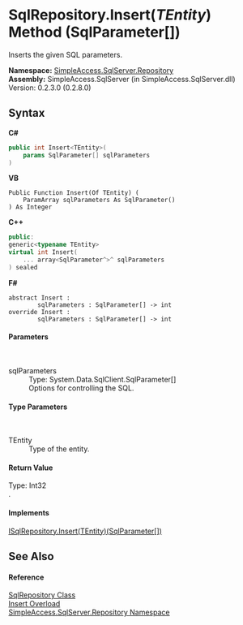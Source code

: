 # SqlRepository.Insert(*TEntity*) Method (SqlParameter[])
 

Inserts the given SQL parameters.

**Namespace:**&nbsp;<a href="7ca62ec4-9e1e-7797-72d1-08cdad8b8511">SimpleAccess.SqlServer.Repository</a><br />**Assembly:**&nbsp;SimpleAccess.SqlServer (in SimpleAccess.SqlServer.dll) Version: 0.2.3.0 (0.2.8.0)

## Syntax

**C#**<br />
``` C#
public int Insert<TEntity>(
	params SqlParameter[] sqlParameters
)

```

**VB**<br />
``` VB
Public Function Insert(Of TEntity) ( 
	ParamArray sqlParameters As SqlParameter()
) As Integer
```

**C++**<br />
``` C++
public:
generic<typename TEntity>
virtual int Insert(
	... array<SqlParameter^>^ sqlParameters
) sealed
```

**F#**<br />
``` F#
abstract Insert : 
        sqlParameters : SqlParameter[] -> int 
override Insert : 
        sqlParameters : SqlParameter[] -> int 
```


#### Parameters
&nbsp;<dl><dt>sqlParameters</dt><dd>Type: System.Data.SqlClient.SqlParameter[]<br />Options for controlling the SQL.</dd></dl>

#### Type Parameters
&nbsp;<dl><dt>TEntity</dt><dd>Type of the entity.</dd></dl>

#### Return Value
Type: Int32<br />.

#### Implements
<a href="2edd0c0d-14b3-7834-b7ab-034de838b1d3">ISqlRepository.Insert(TEntity)(SqlParameter[])</a><br />

## See Also


#### Reference
<a href="0ff2b0ef-5784-3948-375a-e5aebc484660">SqlRepository Class</a><br /><a href="591602dd-c84a-5472-a365-826f82412718">Insert Overload</a><br /><a href="7ca62ec4-9e1e-7797-72d1-08cdad8b8511">SimpleAccess.SqlServer.Repository Namespace</a><br />